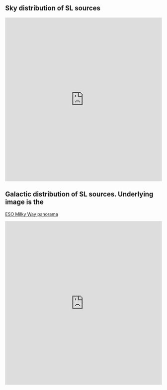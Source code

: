 ## Sky distribution of SL sources

<iframe id="igraph" scrolling="no" style="border:none;" seamless="seamless" src="https://bwgref.github.io/straycats/straycat_radec.html" height="525" width="100%"></iframe>

## Galactic distribution of SL sources. Underlying image is the
[ESO Milky Way panorama](https://www.eso.org/public/images/eso0932a/)
<iframe id="igraph" scrolling="no" style="border:none;" seamless="seamless" src="https://bwgref.github.io/straycats/galaxy_overlay.html" height="525" width="100%"></iframe>



